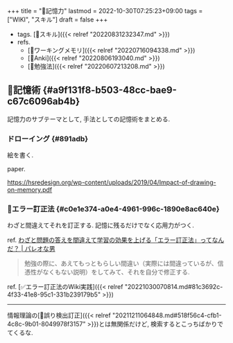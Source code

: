 +++
title = "📝記憶力"
lastmod = 2022-10-30T07:25:23+09:00
tags = ["WIKI", "スキル"]
draft = false
+++

-   tags. [🔖スキル]({{< relref "20220831232347.md" >}})
-   refs.
    -   [📝ワーキングメモリ]({{< relref "20220716094338.md" >}})
    -   [📝Anki]({{< relref "20220806193040.md" >}})
    -   [🔖勉強法]({{< relref "20220607213208.md" >}})


## 📝記憶術 {#a9f131f8-b503-48cc-bae9-c67c6096ab4b}

記憶力のサブテーマとして, 手法としての記憶術をまとめる.


### ドローイング {#891adb}

絵を書く.

paper.

<https://hsredesign.org/wp-content/uploads/2019/04/Impact-of-drawing-on-memory.pdf>


### 📝エラー訂正法 {#c0e1e374-a0e4-4961-996c-1890e8ac640e}

わざと間違えてそれを訂正する. 記憶に残るだけでなく応用力がつく.

ref. [わざと問題の答えを間違えて学習の効果を上げる「エラー訂正法」ってなんだ？ | パレオな男](https://yuchrszk.blogspot.com/2022/04/blog-post_13.html)

> 勉強の際に、あえてもっともらしい間違い（実際には間違っているが、信憑性がなくもない説明）をしてみて、それを自分で修正する.

ref. [✅エラー訂正法のWiki実践]({{< relref "20221030070814.md#81c3692c-4f33-41e8-95c1-331b239179b5" >}})

---

情報理論の[📝誤り検出訂正]({{< relref "20211211064848.md#518f56c4-cfb1-4c8c-9b01-8049978f3157" >}})とは無関係だけど, 検索するとこっちばかりでてくるな.
